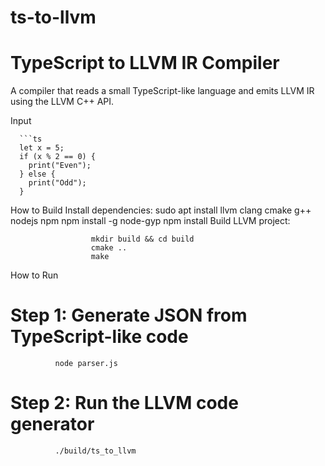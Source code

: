 # ts-to-llvm
# TypeScript to LLVM IR Compiler

A  compiler that reads a small TypeScript-like language and emits LLVM IR using the LLVM C++ API.

Input

      ```ts
      let x = 5;
      if (x % 2 == 0) {
        print("Even");
      } else {
        print("Odd");
      }
How to Build
  Install dependencies:
                        sudo apt install llvm clang cmake g++ nodejs npm
                        npm install -g node-gyp
                        npm install
Build LLVM project:

                      mkdir build && cd build
                      cmake ..
                      make
How to Run
      
# Step 1: Generate JSON from TypeScript-like code
              node parser.js

# Step 2: Run the LLVM code generator
              ./build/ts_to_llvm
